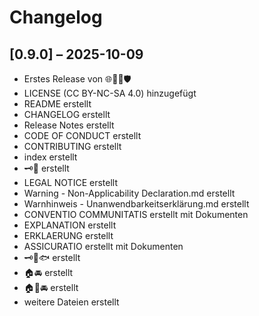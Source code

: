 # Changelog

## [0.9.0] – 2025-10-09
- Erstes Release von 🌐🐾🌱🛡️
- LICENSE (CC BY-NC-SA 4.0) hinzugefügt
- README erstellt
- CHANGELOG erstellt
- Release Notes erstellt
- CODE OF CONDUCT erstellt
- CONTRIBUTING erstellt
- index erstellt
- 🗝️👘 erstellt
- LEGAL NOTICE erstellt
- Warning - Non-Applicability Declaration.md erstellt
- Warnhinweis - Unanwendbarkeitserklärung.md erstellt
- CONVENTIO COMMUNITATIS erstellt mit Dokumenten
- EXPLANATION erstellt
- ERKLAERUNG erstellt
- ASSICURATIO erstellt mit Dokumenten
- 🗝️👘🐟 erstellt
- 🏠🚘 erstellt 
- 🏠🚤🚘 erstellt
- weitere Dateien erstellt
